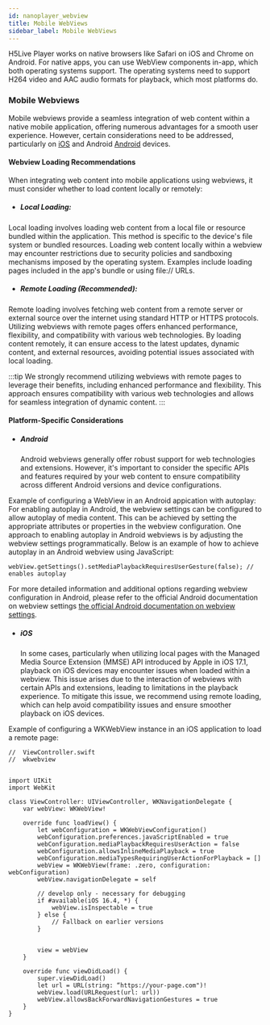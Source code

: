 ```yaml
---
id: nanoplayer_webview
title: Mobile WebViews
sidebar_label: Mobile WebViews
---
```



H5Live Player works on native browsers like Safari on iOS and Chrome on Android.
For native apps, you can use WebView components in-app, which both operating systems support.
The operating systems need to support H264 video and AAC audio formats for playback, which most platforms do.

### Mobile Webviews
Mobile webviews provide a seamless integration of web content within a native mobile application, offering numerous advantages for a smooth user experience. However, certain considerations need to be addressed, particularly on [iOS](#ios) and Android [Android](#android) devices.

#### Webview Loading Recommendations
When integrating web content into mobile applications using webviews, it must consider whether to load content locally or remotely:

* ##### Local Loading: 
Local loading involves loading web content from a local file or resource bundled within the application. This method is specific to the device's file system or bundled resources. Loading web content locally within a webview may encounter restrictions due to security policies and sandboxing mechanisms imposed by the operating system. Examples include loading pages included in the app's bundle or using file:// URLs.

* ##### Remote Loading (Recommended):
Remote loading involves fetching web content from a remote server or external source over the internet using standard HTTP or HTTPS protocols. Utilizing webviews with remote pages offers enhanced performance, flexibility, and compatibility with various web technologies. By loading content remotely, it can ensure access to the latest updates, dynamic content, and external resources, avoiding potential issues associated with local loading.

:::tip
We strongly recommend utilizing webviews with remote pages to leverage their benefits, including enhanced performance and flexibility. This approach ensures compatibility with various web technologies and allows for seamless integration of dynamic content.
:::

#### Platform-Specific Considerations
* ##### Android

    Android webviews generally offer robust support for web technologies and extensions. However, it's important to consider the specific APIs and features required by your web content to ensure compatibility across different Android versions and device configurations. 


Example of configuring a WebView in an Android appication with autoplay:
For enabling autoplay in Android, the webview settings can be configured to allow autoplay of media content. This can be achieved by setting the appropriate attributes or properties in the webview configuration. One approach to enabling autoplay in Android webviews is by adjusting the webview settings programmatically. Below is an example of how to achieve autoplay in an Android webview using JavaScript:

```
webView.getSettings().setMediaPlaybackRequiresUserGesture(false); // enables autoplay
```

For more detailed information and additional options regarding webview configuration in Android, please refer to the official Android documentation on webview settings [the official Android documentation on webview settings](https://developer.android.com/reference/android/webkit/WebSettings).

* ##### iOS

    In some cases, particularly when utilizing local pages with the Managed Media Source Extension (MMSE) API introduced by Apple in iOS 17.1, playback on iOS devices may encounter issues when loaded within a webview. This issue arises due to the interaction of webviews with certain APIs and extensions, leading to limitations in the playback experience. To mitigate this issue, we recommend using remote loading, which can help avoid compatibility issues and ensure smoother playback on iOS devices.

 Example of configuring a WKWebView instance in an iOS application to load a remote page:


```
//  ViewController.swift
//  wkwebview


import UIKit
import WebKit

class ViewController: UIViewController, WKNavigationDelegate {
    var webView: WKWebView!

    override func loadView() {
        let webConfiguration = WKWebViewConfiguration()
        webConfiguration.preferences.javaScriptEnabled = true
        webConfiguration.mediaPlaybackRequiresUserAction = false
        webConfiguration.allowsInlineMediaPlayback = true
        webConfiguration.mediaTypesRequiringUserActionForPlayback = []
        webView = WKWebView(frame: .zero, configuration: webConfiguration)
        webView.navigationDelegate = self

        // develop only - necessary for debugging
        if #available(iOS 16.4, *) {
            webView.isInspectable = true
        } else {
            // Fallback on earlier versions
        }


        view = webView
    }

    override func viewDidLoad() {
        super.viewDidLoad()
        let url = URL(string: “https://your-page.com")!
        webView.load(URLRequest(url: url))
        webView.allowsBackForwardNavigationGestures = true
    }
}
```